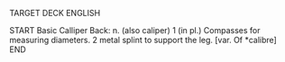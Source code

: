 TARGET DECK
ENGLISH

START
Basic
Calliper
Back: n. (also caliper) 1 (in pl.) Compasses for measuring diameters. 2 metal splint to support the leg. [var. Of *calibre]
END
